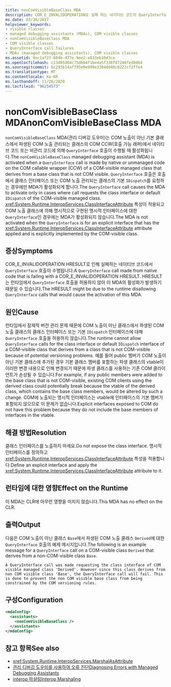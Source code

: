 ```yaml
---
title: nonComVisibleBaseClass MDA
description: COR_E_INVALIDOPERATION로 실패 하는 네이티브 코드의 QueryInterface 호출에서 호출 되는 MDA (nonComVisibleBaseClass 관리 디버깅 도우미)를 참조 하세요.
ms.date: 03/30/2017
helpviewer_keywords:
- visible classes
- managed debugging assistants (MDAs), COM visible classes
- nonComVisibleBaseClass MDA
- COM visible classes
- QueryInterface call failures
- MDAs (managed debugging assistants), COM visible classes
ms.assetid: 9ec1af27-604b-477e-9ee2-e833eb10d3ce
ms.openlocfilehash: c13d05d04c75d6b4f1be4a5f338fd7246fed8db4
ms.sourcegitcommit: bc293b14af795e0e999e3304dd40c0222cf2ffe4
ms.translationtype: MT
ms.contentlocale: ko-KR
ms.lasthandoff: 11/26/2020
ms.locfileid: "96254573"
---
```

# <a name="noncomvisiblebaseclass-mda"></a><span data-ttu-id="c3dfd-103">nonComVisibleBaseClass MDA</span><span class="sxs-lookup"><span data-stu-id="c3dfd-103">nonComVisibleBaseClass MDA</span></span>

<span data-ttu-id="c3dfd-104">`nonComVisibleBaseClass` MDA(관리 디버깅 도우미)는 COM 노출이 아닌 기본 클래스에서 파생된 COM 노출 관리되는 클래스의 COM CCW(호출 가능 래퍼)에서 네이티브 코드 또는 비관리 코드에 의해 `QueryInterface` 호출이 수행될 때 활성화됩니다.</span><span class="sxs-lookup"><span data-stu-id="c3dfd-104">The `nonComVisibleBaseClass` managed debugging assistant (MDA) is activated when a `QueryInterface` call is made by native or unmanaged code on the COM callable wrapper (CCW) of a COM-visible managed class that derives from a base class that is not COM visible.</span></span>  <span data-ttu-id="c3dfd-105">`QueryInterface` 호출은 호출에서 클래스 인터페이스 또는 COM 노출 관리되는 클래스의 기본 `IDispatch`를 요청하는 경우에만 MDA가 활성화되게 합니다.</span><span class="sxs-lookup"><span data-stu-id="c3dfd-105">The `QueryInterface` call causes the MDA to activate only in cases where call requests the class interface or default `IDispatch` of the COM-visible managed class.</span></span>  <span data-ttu-id="c3dfd-106"><xref:System.Runtime.InteropServices.ClassInterfaceAttribute> 특성이 적용되고 COM 노출 클래스에 의해 명시적으로 구현된 명시적 인터페이스에 대한 `QueryInterface`인 경우에는 MDA가 활성화되지 않습니다.</span><span class="sxs-lookup"><span data-stu-id="c3dfd-106">The MDA is not activated when the `QueryInterface` is for an explicit interface that has the <xref:System.Runtime.InteropServices.ClassInterfaceAttribute> attribute applied and is explicitly implemented by the COM-visible class.</span></span>  
  
## <a name="symptoms"></a><span data-ttu-id="c3dfd-107">증상</span><span class="sxs-lookup"><span data-stu-id="c3dfd-107">Symptoms</span></span>  

 <span data-ttu-id="c3dfd-108">COR_E_INVALIDOPERATION HRESULT로 인해 실패하는 네이티브 코드에서 `QueryInterface` 호출이 수행됩니다.</span><span class="sxs-lookup"><span data-stu-id="c3dfd-108">A `QueryInterface` call made from native code that is failing with a COR_E_INVALIDOPERATION HRESULT.</span></span>  <span data-ttu-id="c3dfd-109">HRESULT는 런타임에서 `QueryInterface` 호출을 허용하지 않아 이 MDA의 활성화가 발생하기 때문일 수 있습니다.</span><span class="sxs-lookup"><span data-stu-id="c3dfd-109">The HRESULT might be due to the runtime disallowing `QueryInterface` calls that would cause the activation of this MDA.</span></span>  
  
## <a name="cause"></a><span data-ttu-id="c3dfd-110">원인</span><span class="sxs-lookup"><span data-stu-id="c3dfd-110">Cause</span></span>  

 <span data-ttu-id="c3dfd-111">런타임에서 잠재적 버전 관리 문제 때문에 COM 노출이 아닌 클래스에서 파생된 COM 노출 클래스의 클래스 인터페이스 또는 기본 `IDispatch` 인터페이스에 대해 `QueryInterface` 호출을 허용하지 않습니다.</span><span class="sxs-lookup"><span data-stu-id="c3dfd-111">The runtime cannot allow `QueryInterface` calls for the class interface or default `IDispatch` interface of a COM-visible class that derives from a class that is not COM-visible because of potential versioning problems.</span></span>  <span data-ttu-id="c3dfd-112">예를 들어 public 멤버가 COM 노출이 아닌 기본 클래스에 추가된 경우 기본 클래스 멤버를 포함하는 파생 클래스의 vtable이 이러한 변경 내용으로 인해 변경되기 때문에 파생 클래스를 사용하는 기존 COM 클라이언트가 손상될 수 있습니다.</span><span class="sxs-lookup"><span data-stu-id="c3dfd-112">For example, if any public members were added to the base class that is not COM-visible, existing COM clients using the derived class could potentially break because the vtable of the derived class, which contains the base class members, would be altered by such a change.</span></span>  <span data-ttu-id="c3dfd-113">COM에 노출되는 명시적 인터페이스는 vtable에 인터페이스의 기본 멤버가 포함되지 않으므로 이 문제가 없습니다.</span><span class="sxs-lookup"><span data-stu-id="c3dfd-113">Explicit interfaces exposed to COM do not have this problem because they do not include the base members of interfaces in the vtable.</span></span>  
  
## <a name="resolution"></a><span data-ttu-id="c3dfd-114">해결 방법</span><span class="sxs-lookup"><span data-stu-id="c3dfd-114">Resolution</span></span>  

 <span data-ttu-id="c3dfd-115">클래스 인터페이스를 노출하지 마세요.</span><span class="sxs-lookup"><span data-stu-id="c3dfd-115">Do not expose the class interface.</span></span> <span data-ttu-id="c3dfd-116">명시적 인터페이스를 정의하고 <xref:System.Runtime.InteropServices.ClassInterfaceAttribute> 특성을 적용합니다.</span><span class="sxs-lookup"><span data-stu-id="c3dfd-116">Define an explicit interface and apply the <xref:System.Runtime.InteropServices.ClassInterfaceAttribute> attribute to it.</span></span>  
  
## <a name="effect-on-the-runtime"></a><span data-ttu-id="c3dfd-117">런타임에 대한 영향</span><span class="sxs-lookup"><span data-stu-id="c3dfd-117">Effect on the Runtime</span></span>  

 <span data-ttu-id="c3dfd-118">이 MDA는 CLR에 아무런 영향을 미치지 않습니다.</span><span class="sxs-lookup"><span data-stu-id="c3dfd-118">This MDA has no effect on the CLR.</span></span>  
  
## <a name="output"></a><span data-ttu-id="c3dfd-119">출력</span><span class="sxs-lookup"><span data-stu-id="c3dfd-119">Output</span></span>  

 <span data-ttu-id="c3dfd-120">다음은 COM 노출이 아닌 클래스 `Base`에서 파생된 COM 노출 클래스 `Derived`에 대한 `QueryInterface` 호출의 예제 메시지입니다.</span><span class="sxs-lookup"><span data-stu-id="c3dfd-120">The following is an example message for a `QueryInterface` call on a COM-visible class `Derived` that derives from a non-COM-visible class `Base`.</span></span>  
  
```output
A QueryInterface call was made requesting the class interface of COM
visible managed class 'Derived'. However since this class derives from
non COM visible class 'Base', the QueryInterface call will fail. This
is done to prevent the non COM visible base class from being
constrained by the COM versioning rules.
```  
  
## <a name="configuration"></a><span data-ttu-id="c3dfd-121">구성</span><span class="sxs-lookup"><span data-stu-id="c3dfd-121">Configuration</span></span>  
  
```xml  
<mdaConfig>  
  <assistants>  
    <nonComVisibleBaseClass />  
  </assistants>  
</mdaConfig>  
```  
  
## <a name="see-also"></a><span data-ttu-id="c3dfd-122">참고 항목</span><span class="sxs-lookup"><span data-stu-id="c3dfd-122">See also</span></span>

- <xref:System.Runtime.InteropServices.MarshalAsAttribute>
- [<span data-ttu-id="c3dfd-123">관리 디버깅 도우미를 사용하여 오류 진단</span><span class="sxs-lookup"><span data-stu-id="c3dfd-123">Diagnosing Errors with Managed Debugging Assistants</span></span>](diagnosing-errors-with-managed-debugging-assistants.md)
- [<span data-ttu-id="c3dfd-124">interop 마샬링</span><span class="sxs-lookup"><span data-stu-id="c3dfd-124">Interop Marshaling</span></span>](../interop/interop-marshaling.md)
